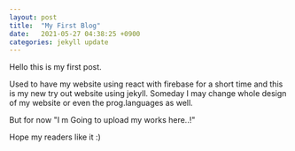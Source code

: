 ```yaml
---
layout: post
title:  "My First Blog"
date:   2021-05-27 04:38:25 +0900
categories: jekyll update
---
```

Hello this is my first post.

Used to have my website using react with firebase for a short time and this is my new try out website using jekyll.
Someday I may change whole design of my website or even the prog.languages as well.

But for now "I m Going to upload my works here..!"

Hope my readers like it :)



